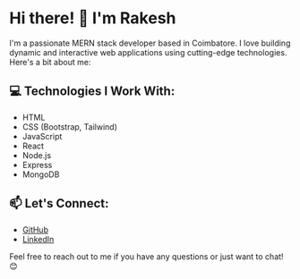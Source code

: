 # Hi there! 👋 I'm Rakesh 

I'm a passionate MERN stack developer based in Coimbatore. I love building dynamic and interactive web applications using cutting-edge technologies. Here's a bit about me:

## 💻 Technologies I Work With:                                          
- HTML
- CSS (Bootstrap, Tailwind)
- JavaScript
- React
- Node.js
- Express
- MongoDB


## 📫 Let's Connect:
- [GitHub](https://github.com/Rakeshm1218)
- [LinkedIn](https://www.linkedin.com/in/rakesh-m-0b64072b0/)

Feel free to reach out to me if you have any questions or just want to chat! 😊
